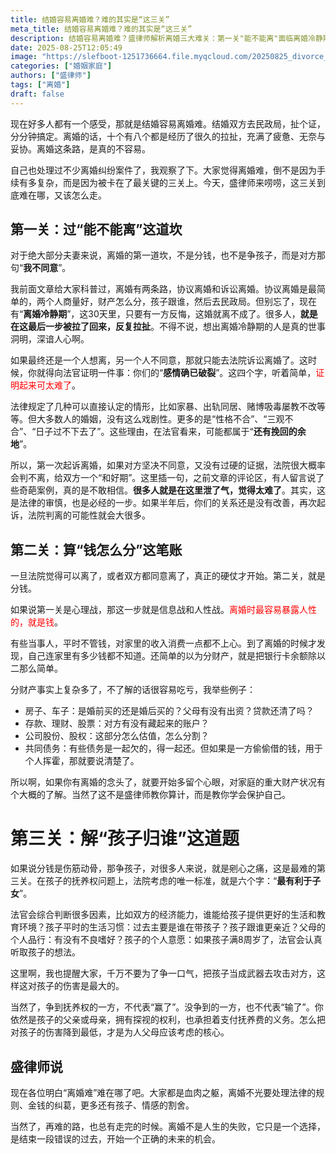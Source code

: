 ```yaml
---
title: 结婚容易离婚难？难的其实是“这三关”
meta_title: 结婚容易离婚难？难的其实是“这三关”
description: 结婚容易离婚难？盛律师解析离婚三大难关：第一关"能不能离"面临离婚冷静期和感情破裂证明；第二关"钱怎么分"涉及房产、存款、股权等复杂财产分割；第三关"孩子归谁"考验抚养权判定和探视权安排。详解协议离婚vs诉讼离婚流程，教你如何准备证据、了解财产状况、保护孩子权益，让离婚之路不再迷茫。
date: 2025-08-25T12:05:49
image: "https://slefboot-1251736664.file.myqcloud.com/20250825_divorce_is_difficult.webp"
categories: ["婚姻家庭"]
authors: ["盛律师"]
tags: ["离婚"]
draft: false
---
```


现在好多人都有一个感受，那就是结婚容易离婚难。结婚双方去民政局，扯个证，分分钟搞定。离婚的话，十个有八个都是经历了很久的拉扯，充满了疲惫、无奈与妥协。离婚这条路，是真的不容易。

自己也处理过不少离婚纠纷案件了，我观察了下。大家觉得离婚难，倒不是因为手续有多复杂，而是因为被卡在了最关键的三关上。今天，盛律师来唠唠，这三关到底难在哪，又该怎么走。

## 第一关：过“能不能离”这道坎

对于绝大部分夫妻来说，离婚的第一道坎，不是分钱，也不是争孩子，而是对方那句“**我不同意**”。

我前面文章给大家科普过，离婚有两条路，协议离婚和诉讼离婚。协议离婚是最简单的，两个人商量好，财产怎么分，孩子跟谁，然后去民政局。但别忘了，现在有“**离婚冷静期**”，这30天里，只要有一方反悔，这婚就离不成了。很多人，**就是在这最后一步被拉了回来，反复拉扯**。不得不说，想出离婚冷静期的人是真的世事洞明，深谙人心啊。

如果最终还是一个人想离，另一个人不同意，那就只能去法院诉讼离婚了。这时候，你就得向法官证明一件事：你们的“**感情确已破裂**”。这四个字，听着简单，<span style='color:red'>证明起来可太难了</span>。

法律规定了几种可以直接认定的情形，比如家暴、出轨同居、赌博吸毒屡教不改等等。但大多数人的婚姻，没有这么戏剧性。更多的是“性格不合”、“三观不合”、“日子过不下去了”。这些理由，在法官看来，可能都属于“**还有挽回的余地**”。

所以，第一次起诉离婚，如果对方坚决不同意，又没有过硬的证据，法院很大概率会判不离，给双方一个“和好期”。这里插一句，之前文章的评论区，有人留言说了些奇葩案例，真的是不敢相信。**很多人就是在这里泄了气，觉得太难了**。其实，这是法律的审慎，也是必经的一步。如果半年后，你们的关系还是没有改善，再次起诉，法院判离的可能性就会大很多。

## 第二关：算“钱怎么分”这笔账

一旦法院觉得可以离了，或者双方都同意离了，真正的硬仗才开始。第二关，就是分钱。

如果说第一关是心理战，那这一步就是信息战和人性战。<span style='color:red'>离婚时最容易暴露人性的，就是钱</span>。

有些当事人，平时不管钱，对家里的收入消费一点都不上心。到了离婚的时候才发现，自己连家里有多少钱都不知道。还简单的以为分财产，就是把银行卡余额除以二那么简单。

分财产事实上复杂多了，不了解的话很容易吃亏，我举些例子：

- 房子、车子：是婚前买的还是婚后买的？父母有没有出资？贷款还清了吗？
- 存款、理财、股票：对方有没有藏起来的账户？
- 公司股份、股权：这部分怎么估值，怎么分割？
- 共同债务：有些债务是一起欠的，得一起还。但如果是一方偷偷借的钱，用于个人挥霍，那就要说清楚了。

所以啊，如果你有离婚的念头了，就要开始多留个心眼，对家庭的重大财产状况有个大概的了解。当然了这不是盛律师教你算计，而是教你学会保护自己。

# 第三关：解“孩子归谁”这道题

如果说分钱是伤筋动骨，那争孩子，对很多人来说，就是剜心之痛，这是最难的第三关。在孩子的抚养权问题上，法院考虑的唯一标准，就是六个字：“**最有利于子女**”。

法官会综合判断很多因素，比如双方的经济能力，谁能给孩子提供更好的生活和教育环境？孩子平时的生活习惯：过去主要是谁在带孩子？孩子跟谁更亲近？父母的个人品行：有没有不良嗜好？孩子的个人意愿：如果孩子满8周岁了，法官会认真听取孩子的想法。

这里啊，我也提醒大家，千万不要为了争一口气，把孩子当成武器去攻击对方，这样这对孩子的伤害是最大的。

当然了，争到抚养权的一方，不代表“赢了”。没争到的一方，也不代表“输了”。你依然是孩子的父亲或母亲，拥有探视的权利，也承担着支付抚养费的义务。怎么把对孩子的伤害降到最低，才是为人父母应该考虑的核心。

## 盛律师说

现在各位明白“离婚难”难在哪了吧。大家都是血肉之躯，离婚不光要处理法律的规则、金钱的纠葛，更多还有孩子、情感的割舍。

当然了，再难的路，也总有走完的时候。离婚不是人生的失败，它只是一个选择，是结束一段错误的过去，开始一个正确的未来的机会。